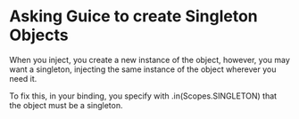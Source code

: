 # Asking Guice to create Singleton Objects
When you inject, you create a new instance of the object, however, you may want a singleton, injecting the same instance of the object wherever you need it.

To fix this, in your binding, you specify with .in(Scopes.SINGLETON) that the object must be a singleton.